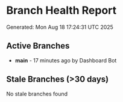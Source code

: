 # Branch Health Report
Generated: Mon Aug 18 17:24:31 UTC 2025

## Active Branches
- **main** - 17 minutes ago by Dashboard Bot

## Stale Branches (>30 days)
No stale branches found

